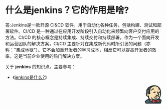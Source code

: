 # 什么是jenkins？它的作用是啥?
答:Jenkins是一款开源 CI&CD 软件，用于自动化各种任务，包括构建、测试和部署软件。CI/CD 是一种通过在应用开发阶段引入自动化来频繁向客户交付应用的方法。CI/CD 的核心概念是持续集成、持续交付和持续部署。作为一个面向开发和运营团队的解决方案，CI/CD 主要针对在集成新代码时所引发的问题（亦称："集成地狱"）。它不会加重开发者的学习成本，相反它可以提高开发者的效率，这是当前企业使用的热门解决方案。

关于 **jenkins** 的知识点，主要参考： 

* 《[jenkins是什么?]( https://www.jenkins.io/zh/doc)》
<div style="text-align:right">
<svg t="1639653585991" class="icon" viewBox="0 0 1024 1024" version="1.1" xmlns="http://www.w3.org/2000/svg" p-id="2181" width="64" height="64"><path d="M303.786667 736.853333c-11.946667 7.253333-193.706667 122.88-193.706667 130.133334v9.386666l33.28 84.906667h737.28s35.413333-113.493333 33.28-141.653333c0-14.08-118.186667-92.16-118.186667-92.16s92.16-92.16 94.72-293.12a455.253333 455.253333 0 0 0-2.56-56.746667c-16.64-226.986667-160.853333-307.2-311.893333-314.453333S337.066667 129.28 337.066667 129.28s-96.853333 33.28-106.24 110.933333c0 0-75.52 14.08-35.413334 167.68-30.72 23.466667-37.973333 56.746667-37.973333 80.213334 0 30.72 9.386667 66.133333 28.16 87.466666 40.106667 42.666667 73.386667 33.28 73.386667 33.28s14.08 75.946667 44.8 128z" fill="#FFE0B2" p-id="2182"></path><path d="M814.506667 817.066667c-4.693333-30.72-18.773333-44.8-49.493334-44.8h-4.693333c-9.386667 2.56-23.466667 7.253333-64 35.413333l-23.466667 16.64a44.373333 44.373333 0 0 0-18.773333-4.693333 49.92 49.92 0 0 0-30.72 11.946666l-23.466667-11.946666-40.106666-21.333334c-21.333333-9.386667-42.666667-16.64-58.88-16.64a65.28 65.28 0 0 0-30.72 7.253334q-17.92 14.08-14.08 42.666666c0 9.386667 2.56 21.333333 2.56 30.72 4.693333 49.493333 7.253333 84.906667 54.186666 87.466667h7.253334a144.64 144.64 0 0 0 84.906666-30.72l21.333334-14.08a49.493333 49.493333 0 0 0 26.026666 9.386667 50.773333 50.773333 0 0 0 28.16-9.386667l33.28 7.253333a235.52 235.52 0 0 0 37.973334 4.693334h9.386666c11.946667 0 23.466667 0 35.413334-7.253334s21.333333-23.466667 21.333333-49.493333c0-11.946667-2.56-23.466667-2.56-33.28z" fill="#F44336" p-id="2183"></path><path d="M457.386667 864.426667c0-9.386667-2.56-18.773333-2.56-30.72a49.493333 49.493333 0 0 1 4.693333-33.28c-118.186667-2.56-156.16-64-156.16-64s-7.253333 37.973333 26.026667 80.213333C379.733333 875.946667 455.253333 883.2 455.253333 883.2h4.693334a58.88 58.88 0 0 0-2.56-18.773333z" fill="#FFFFFF" p-id="2184"></path><path d="M485.973333 961.28l-16.64-33.28a191.573333 191.573333 0 0 1-7.253333-26.026667l-2.56-16.64-16.64-2.56c-21.333333-4.693333-73.386667-18.773333-110.933333-64a127.146667 127.146667 0 0 1-23.466667-46.506666l-9.386667-30.72-26.026666 16.213333c-47.36 30.72-125.44 80.213333-151.466667 101.546667l-14.08 11.946666 35.413333 89.6z" fill="#546E7A" p-id="2185"></path><path d="M232.96 961.28h253.013333l-16.64-33.28a191.573333 191.573333 0 0 1-7.253333-26.026667l-2.56-16.64-16.64-2.56c-21.333333-4.693333-73.386667-18.773333-110.933333-64-2.56-2.56-4.693333-7.253333-7.253334-9.386666l-119.893333 81.066666z" fill="#455A64" p-id="2186"></path><path d="M906.666667 807.68c-14.08-14.08-56.746667-44.8-73.386667-56.746667l-16.64-11.946666a196.266667 196.266667 0 0 1-30.72 28.16l16.64 16.64a61.866667 61.866667 0 0 1 14.08 30.72v7.253333a145.493333 145.493333 0 0 1 2.56 33.28c0 40.106667-14.08 47.36-21.333333 49.493333a44.373333 44.373333 0 0 1-18.773334 4.693334l2.56 47.36h96.853334l4.693333-16.64c11.946667-37.973333 26.026667-92.16 28.16-115.626667v-11.946667z" fill="#546E7A" p-id="2187"></path><path d="M880.64 961.28l4.693333-16.64c7.253333-18.773333 11.946667-44.8 18.773334-66.133333l-87.466667-47.36c0 7.253333 2.56 16.64 2.56 26.026666 0 40.106667-14.08 47.36-21.333333 49.493334a44.373333 44.373333 0 0 1-18.773334 4.693333l2.56 47.36 99.413334 2.56z" fill="#455A64" p-id="2188"></path><path d="M188.16 413.013333l2.56-2.56a73.813333 73.813333 0 0 1 42.666667-16.64c14.08 0 21.333333 4.693333 28.16 7.253334 30.72 16.64 37.973333 47.36 40.106666 68.693333v4.693333c14.08-4.693333 28.16-9.386667 33.28-11.946666a41.386667 41.386667 0 0 0-2.56-14.08 242.346667 242.346667 0 0 0-9.386666-33.28c-9.386667-26.026667-7.253333-58.88 7.253333-101.546667l2.56-4.693333c2.56-9.386667 7.253333-18.773333 7.253333-26.026667a133.12 133.12 0 0 1 2.56-16.64A55.466667 55.466667 0 0 0 337.066667 247.466667l-4.693334-11.946667 7.253334-11.946667c21.333333-35.413333 99.413333-153.6 257.706666-153.6h11.946667a75.52 75.52 0 0 0-33.28-7.253333h-16.64c-127.573333 0-205.653333 54.186667-219.733333 64l-2.56 2.56-2.56 2.56c-14.08 4.693333-87.466667 35.413333-101.546667 98.986667l-4.693333 7.253333-9.386667 4.693333a46.506667 46.506667 0 0 0-21.333333 21.333334c-16.64 28.16-18.773333 70.826667-7.253334 130.133333l2.56 11.946667-9.386666 11.52-2.56 2.56z" fill="#616161" p-id="2189"></path><path d="M606.293333 913.92h141.653334v47.274667h-141.653334zM280.32 474.453333c-2.56-21.333333-9.386667-40.106667-26.026667-49.493333a55.466667 55.466667 0 0 0-18.773333-4.693333c-11.946667 0-26.026667 4.693333-37.973333 21.333333l-16.64-47.786667c21.333333-11.946667 40.106667-18.773333 58.88-18.773333a94.72 94.72 0 0 1 35.413333 7.253333 104.96 104.96 0 0 1 26.453333 18.773334c-4.693333-33.28 2.56-68.693333 11.946667-96.853334 4.693333-11.946667 7.253333-23.466667 9.386667-30.72 2.56-14.08 0-16.64-4.693334-23.466666a478.72 478.72 0 0 0-82.773333 16.64l-11.946667-45.226667c2.56 0 49.493333-14.08 104.106667-18.773333l16.64-2.56 7.253333 14.08a8.106667 8.106667 0 0 1 2.56 4.693333c7.253333 7.253333 16.64 21.333333 18.773334 44.8a72.96 72.96 0 0 1-2.56 21.333333c-2.56 11.946667-7.253333 21.333333-9.386667 35.413334-9.386667 28.16-16.64 61.44-7.253333 84.906666 4.693333 14.08 7.253333 28.16 9.386666 37.973334s4.693333 30.72-4.693333 37.973333-64 23.466667-64 23.466667-11.52-8.96-14.08-30.293334z" fill="#263238" p-id="2190"></path><path d="M358.4 242.773333l-42.666667-18.773333c0-2.56 87.466667-193.706667 307.2-179.626667l-2.56 47.36C431.786667 81.92 358.4 242.773333 358.4 242.773333z" fill="#263238" p-id="2191"></path><path d="M464.64 800.426667c-120.32 0-160.853333-64-160.853333-64s-7.253333 37.973333 26.026666 80.213333C379.733333 875.946667 455.253333 883.2 455.253333 883.2" fill="#FFFFFF" p-id="2192"></path><path d="M452.693333 906.666667c-2.56 0-84.906667-9.386667-139.52-75.52-40.106667-52.053333-33.28-94.72-30.72-99.413334l11.946667-61.44 33.28 54.186667c2.56 2.56 35.413333 52.053333 139.52 52.053333v47.36c-49.493333 0-87.466667-9.386667-115.626667-23.466666v2.56c42.666667 49.493333 106.24 56.746667 108.8 56.746666zM765.013333 937.386667h-7.253333c-42.666667 0-82.773333-14.08-84.906667-14.08l16.64-44.8a226.133333 226.133333 0 0 0 66.133334 11.946666h2.56c11.946667 0 23.466667 0 30.72-2.56s7.253333-21.333333 7.253333-30.72-2.56-21.333333-2.56-30.72V819.2c-2.56-18.773333-9.386667-26.026667-28.16-26.026667s-58.88 35.413333-75.52 47.36l-11.946667 9.386667-28.16-37.973333 9.386667-7.253334c44.8-33.28 80.213333-56.746667 104.106667-56.746666 42.666667 0 68.693333 23.466667 75.52 66.133333v7.253333c2.56 9.386667 2.56 23.466667 4.693333 35.413334 0 35.413333-9.386667 61.44-33.28 70.826666-17.066667 9.813333-31.146667 9.813333-45.226667 9.813334z" fill="#263238" p-id="2193"></path><path d="M518.826667 975.36H512c-68.693333-4.693333-73.386667-58.88-75.52-108.8 0-9.386667-2.56-18.773333-2.56-28.16-4.693333-37.973333 11.946667-56.746667 23.466667-66.133333 30.72-21.333333 78.08-11.946667 113.493333 4.693333l70.826667 37.973333-21.333334 42.666667-70.826666-38.4c-28.16-14.08-56.746667-16.64-64-9.386667s-4.693333 14.08-4.693334 21.333334a134.826667 134.826667 0 0 1 2.56 30.72c4.693333 56.746667 9.386667 64 33.28 66.133333 49.493333 4.693333 99.413333-42.666667 99.413334-44.8l33.28 33.28c-5.12 4.693333-61.866667 58.88-130.56 58.88zM441.173333 308.906667s-4.693333 14.08-14.08 14.08-9.386667-9.386667-9.386666-18.773334c0-28.16 18.773333-64 37.973333-80.213333a84.48 84.48 0 0 1 53.76-19.2c9.386667 0 21.333333 0 30.72 4.693333s18.773333 14.08 18.773333 33.28c0 0 0 9.386667-30.72 9.386667-18.773333 0-42.666667 2.56-52.053333 11.946667s-23.466667 18.773333-34.986667 44.8zM568.746667 441.173333a206.933333 206.933333 0 0 1-37.973334-4.693333 20.906667 20.906667 0 0 1-16.64-28.16l4.693334-7.253333a12.8 12.8 0 0 1 11.946666-7.253334h7.253334c18.773333 4.693333 47.36 4.693333 56.746666 4.693334-11.946667-44.8-9.386667-78.08-2.56-78.08s26.026667 54.186667 35.413334 66.133333a25.6 25.6 0 0 1-2.56 35.413333c-16.213333 14.506667-34.986667 19.2-56.32 19.2zM805.12 441.173333h-11.946667c-14.08-2.56-21.333333-11.946667-21.333333-26.026666 0 0 2.56-21.333333 14.08-21.333334s21.333333 4.693333 26.026667 4.693334c-4.693333-28.16-11.946667-75.52-4.693334-75.52S831.146667 379.733333 864 401.066667c9.386667 7.253333 9.386667 21.333333-4.693333 30.72a146.346667 146.346667 0 0 1-54.186667 9.386666zM849.92 287.573333c-4.693333-18.773333-26.026667-35.413333-49.493333-42.666666a70.4 70.4 0 0 0-52.053334 7.253333c0-21.333333 16.64-37.973333 23.466667-40.106667s14.08-7.253333 23.466667-7.253333c49.493333 0 68.693333 30.72 84.906666 61.44z" fill="#263238" p-id="2194"></path><path d="M698.453333 582.826667h-9.386666c-16.64 0-30.72-4.693333-40.106667-16.64-18.773333-21.333333-21.333333-49.493333-14.08-54.186667s11.946667 11.946667 35.413333 18.773333c0 0 16.64 2.56 21.333334 2.56h11.946666c30.72 0 56.746667-7.253333 66.133334-14.08a11.52 11.52 0 0 0 2.56-7.253333s0-7.253333-30.72-35.413333a125.44 125.44 0 0 1-40.106667-94.72c0-35.413333 4.693333-58.88 9.386667-58.88s14.08 75.52 64 118.186666c35.413333 30.72 44.8 52.053333 44.8 73.386667s-11.946667 33.28-18.773334 40.106667c-26.453333 23.466667-69.12 28.16-102.4 28.16zM686.933333 654.08c-73.386667-2.56-110.933333-47.36-110.933333-47.36s82.773333 7.253333 136.96 7.253333v40.106667zM738.986667 654.08v-42.666667c4.693333-2.56 42.666667 2.56 84.906666-14.08-9.386667 49.493333-82.773333 56.746667-84.906666 56.746667zM632.32 724.906667c-52.053333 0-78.08-14.08-96.853333-75.52 0 0-2.56-4.693333 4.693333-7.253334s9.386667 2.56 9.386667 2.56c9.386667 26.026667 49.493333 33.28 99.413333 33.28h78.08s-9.386667 47.36-58.88 47.36z" fill="#263238" p-id="2195"></path><path d="M630.186667 819.2c-75.52 0-134.826667-23.466667-198.4-92.16-35.413333-37.973333-35.413333-87.466667-30.72-92.16s11.946667 28.16 40.106666 58.88c56.746667 61.44 136.96 80.213333 205.653334 75.52 89.6-7.253333 127.573333-58.88 134.826666-64l40.106667 28.16c-2.56 2.56-56.746667 73.386667-170.24 82.773333a72.96 72.96 0 0 1-21.333333 2.986667zM261.546667 630.186667l-2.56-23.466667-2.56-23.466667a107.946667 107.946667 0 0 0 14.08-9.386666 17.92 17.92 0 0 1 21.333333 0l11.946667 9.386666a18.346667 18.346667 0 0 1 0 26.026667c-20.906667 18.773333-40.106667 20.906667-42.24 20.906667zM252.16 488.533333l37.973333 14.08c-2.56-9.386667-14.08-52.053333-47.36-61.44a25.173333 25.173333 0 0 0-28.16 21.333334v9.386666c2.56 40.106667 37.973333 64 37.973334 64z" fill="#263238" p-id="2196"></path><path d="M653.653333 937.386667a70.826667 70.826667 0 1 1 70.826667-70.826667 69.546667 69.546667 0 0 1-70.826667 70.826667z m0-94.72a23.893333 23.893333 0 0 0-23.466666 23.466666 23.466667 23.466667 0 1 0 23.466666-23.466666z" fill="#263238" p-id="2197"></path><path d="M880.64 984.746667H143.36c-9.386667 0-18.773333-4.693333-21.333333-14.08l-33.28-82.773334a34.986667 34.986667 0 0 1-2.56-14.08v-9.386666c2.56-23.466667 134.826667-106.24 186.88-136.96a470.186667 470.186667 0 0 1-33.28-96.853334c-18.773333-2.56-42.666667-11.946667-70.826667-40.106666s-35.413333-70.826667-35.413333-101.546667A127.573333 127.573333 0 0 1 166.826667 401.066667c-14.08-64-11.946667-113.493333 9.386666-146.346667 9.386667-16.64 21.333333-23.466667 30.72-30.72 19.2-73.386667 96.853333-106.666667 116.053334-116.053333s106.24-73.386667 252.586666-68.693334c198.4 7.253333 321.28 130.133333 335.786667 335.786667a455.253333 455.253333 0 0 1 2.56 56.746667c0 153.6-54.186667 248.32-82.773333 285.866666 106.24 73.386667 106.24 84.906667 106.24 96.853334 2.56 30.72-26.026667 122.88-35.413334 151.466666a22.613333 22.613333 0 0 1-21.333333 18.773334zM160 937.386667H861.866667c14.08-44.8 26.026667-92.16 28.16-110.933334-14.08-14.08-64-52.053333-108.8-80.213333-4.693333-4.693333-9.386667-9.386667-9.386667-16.64a26.88 26.88 0 0 1 7.253333-18.773333s84.906667-87.466667 87.466667-276.48a436.906667 436.906667 0 0 0-2.56-54.186667c-16.64-245.76-189.013333-288.426667-290.56-293.12-141.653333-4.693333-222.293333 58.88-224.426667 61.44s-4.693333 2.56-7.253333 4.693333-82.773333 28.16-89.6 92.16c-2.56 9.386667-9.386667 18.773333-18.773333 21.333334-16.64 4.693333-42.666667 40.106667-16.64 139.52 2.56 9.386667 0 18.773333-7.253334 23.466666-23.893333 18.773333-26.026667 46.933333-26.026666 61.013334 0 28.16 9.386667 56.746667 23.466666 70.826666 28.16 30.72 49.493333 26.026667 49.493334 26.026667a25.173333 25.173333 0 0 1 18.773333 2.56c4.693333 4.693333 9.386667 9.386667 9.386667 16.64 0 0 11.946667 73.386667 42.666666 120.32a25.173333 25.173333 0 0 1 2.56 18.773333c-2.56 7.253333-4.693333 11.946667-11.946666 14.08-16.64 9.386667-148.906667 94.72-182.186667 118.186667z m732.586667-108.8z" fill="#263238" p-id="2198"></path></svg>
</div>